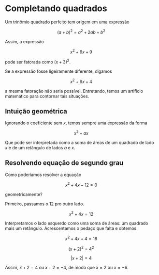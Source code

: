 # Completando quadrados

Um trinômio quadrado perfeito tem origem em uma expressão 

$$(a+b)^2 = a^2 + 2ab + b^2$$

Assim, a expressão 

$$x^2 +6x + 9$$ 

pode ser fatorada como $(x+3)^2$.

Se a expressão fosse ligeiramente diferente, digamos

$$x^2 + 6x + 4$$

a mesma fatoração não seria possível. Entretando, temos um artifício matemático para contornar tais situações.

## Intuição geométrica

Ignorando o coeficiente sem $x$, temos sempre uma expressão da forma 

$$x^2 + ax$$

Que pode ser interpretada como a soma de áreas de um quadrado de lado $x$ e de um retângulo de lados $a$ e $x$. 



## Resolvendo equação de segundo grau

Como poderíamos resolver a equação 

$$x^2 + 4x - 12 = 0$$

geometricamente?

Primeiro, passamos o 12 pro outro lado. 

$$x^2 + 4x =  12 $$

Interpretamos o lado esquerdo como uma soma de áreas: um quadrado mais um retângulo. Acrescentamos o pedaço que falta e obtemos 

$$x^2 + 4x + 4 = 16 $$

$$(x+2)^2 = 4^2$$

$$|x+2| = 4$$

Assim, $x+2 = 4$ ou $x+2 = -4$, de modo que $x=2$ ou $x=-6$.